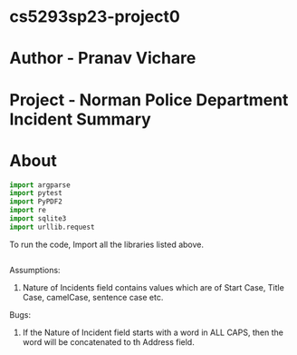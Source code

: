 # cs5293sp23-project0
# Author - Pranav Vichare
# Project - Norman Police Department Incident Summary
# About

```python
import argparse
import pytest
import PyPDF2
import re
import sqlite3
import urllib.request
```
To run the code, Import all the libraries listed above.

```python
```

Assumptions:
1. Nature of Incidents field contains values which are of Start Case, Title Case, camelCase, sentence case etc.

Bugs:   
1. If the Nature of Incident field starts with a word  in ALL CAPS, then the word will be concatenated to th Address field.
   
